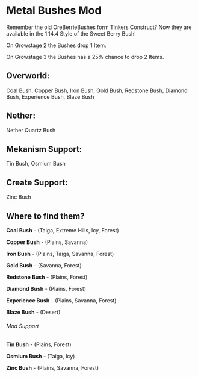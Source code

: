 # Metal Bushes Mod

Remember the old OreBerrieBushes form Tinkers Construct?
Now they are available in the 1.14.4 Style of the Sweet Berry Bush!

On Growstage 2 the Bushes drop 1 Item. 

On Growstage 3 the Bushes has a 25% chance to drop 2 Items.

## Overworld:

Coal Bush, Copper Bush, Iron Bush, Gold Bush, Redstone Bush, Diamond Bush, Experience Bush, Blaze Bush

## Nether:

Nether Quartz Bush

## Mekanism Support:

Tin Bush, Osmium Bush

## Create Support:

Zinc Bush

## Where to find them?

**Coal Bush** - (Taiga, Extreme Hills, Icy, Forest)

**Copper Bush** - (Plains, Savanna)

**Iron Bush** - (Plains, Taiga, Savanna, Forest)

**Gold Bush** - (Savanna, Forest)

**Redstone Bush** - (Plains, Forest)

**Diamond Bush** - (Plains, Forest)

**Experience Bush** - (Plains, Savanna, Forest)

**Blaze Bush** - (Desert)


###### Mod Support

**Tin Bush** - (Plains, Forest)

**Osmium Bush** - (Taiga, Icy)

**Zinc Bush** - (Plains, Savanna, Forest) 
